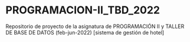 # PROGRAMACION-II_TBD_2022
Repositorio de proyecto de la asignatura de PROGRAMACIÓN II y TALLER DE BASE DE DATOS (feb-jun-2022) [sistema de gestión de hotel]
